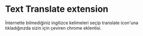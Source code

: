 # Text Translate extension  

İnternette bilmediğiniz ingilizce kelimeleri seçip translate icon'una tıkladığınzda sizin için çeviren chrome eklentisi. 

